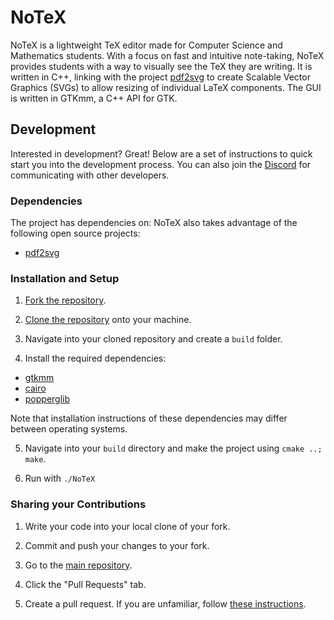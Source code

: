 # NoTeX
NoTeX is a lightweight TeX editor made for Computer Science and Mathematics students. With a focus on fast and intuitive note-taking, NoTeX provides students with a way to visually see the TeX they are writing. It is written in C++, linking with the project [pdf2svg](https://github.com/dawbarton/pdf2svg) to create Scalable Vector Graphics (SVGs) to allow resizing of individual LaTeX components. The GUI is written in GTKmm, a C++ API for GTK.

## Development
Interested in development? Great! Below are a set of instructions to quick start you into the development process. You can also join the [Discord](https://discord.gg/wGJrKBz) for communicating with other developers.

### Dependencies
The project has dependencies on:
NoTeX also takes advantage of the following open source projects:

- [pdf2svg](https://github.com/dawbarton/pdf2svg)

### Installation and Setup

1. [Fork the repository](https://help.github.com/en/articles/fork-a-repo#fork-an-example-repository).

2. [Clone the repository](https://help.github.com/en/articles/cloning-a-repository) onto your machine.

3. Navigate into your cloned repository and create a `build` folder.

4. Install the required dependencies:
- [gtkmm](https://www.gtkmm.org/)
- [cairo](https://www.cairographics.org/)
- [popperglib](https://poppler.freedesktop.org/)

Note that installation instructions of these dependencies may differ between operating systems.

5. Navigate into your `build` directory and make the project using `cmake ..; make`.

6. Run with `./NoTeX`

### Sharing your Contributions

1. Write your code into your local clone of your fork.

2. Commit and push your changes to your fork.

3. Go to the [main repository](https://github.com/team-notex/NoTeX).

4. Click the "Pull Requests" tab.

5. Create a pull request. If you are unfamiliar, follow [these instructions](https://help.github.com/en/articles/creating-a-pull-request-from-a-fork).

